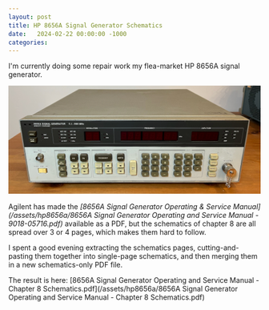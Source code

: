 ```yaml
---
layout: post
title: HP 8656A Signal Generator Schematics
date:   2024-02-22 00:00:00 -1000
categories:
---
```


I'm currently doing some repair work my flea-market HP 8656A signal generator.

![HP 8656A](/assets/hp8656a/hp8656a.jpg)

Agilent has made the *[8656A Signal Generator Operating & Service Manual](/assets/hp8656a/8656A Signal Generator Operating and Service Manual - 9018-05716.pdf)* 
available as a PDF, but the schematics of chapter 8 are all spread over 3 or 4 pages, which makes
them hard to follow.

I spent a good evening extracting the schematics pages, cutting-and-pasting
them together into single-page schematics, and then merging them in a new
schematics-only PDF file.

The result is here:  [8656A Signal Generator Operating and Service Manual - Chapter 8 Schematics.pdf](/assets/hp8656a/8656A Signal Generator Operating and Service Manual - Chapter 8 Schematics.pdf)

